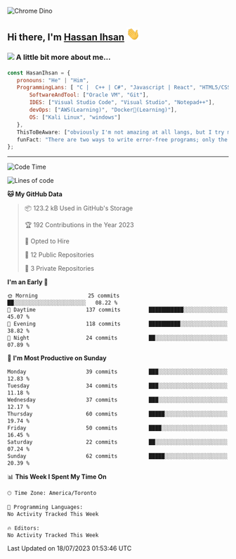  <!--
**HasanIhsan/HasanIhsan** is a ✨ _special_ ✨ repository because its `README.md` (this file) appears on your GitHub profile.
-->

![Chrome Dino](https://mir-s3-cdn-cf.behance.net/project_modules/max_1200/4ff07986208593.5d9a654e92f36.gif)


<h2 align="left">Hi there, I'm <a href="https://www.linkedin.com/in/hassan-ihsan-045b11231/" target="_blank" rel="noopener noreferrer">Hassan Ihsan</a> <img src="https://raw.githubusercontent.com/ABSphreak/ABSphreak/master/gifs/Hi.gif" height="30" />
 
 
 ### <img src="https://media.giphy.com/media/VgCDAzcKvsR6OM0uWg/giphy.gif" width="50"> A little bit more about me...  
 
 ```javascript
const HasanIhsan = {
    pronouns: "He" | "Him",
    ProgrammingLans: [ "C |  C++ | C#", "Javascript | React", "HTML5/CSS", "JSON", "Java"],
        SoftwareAndTool: ["Oracle VM", "Git"],
        IDES: ["Visual Studio Code", "Visual Studio", "Notepad++"],
        devOps: ["AWS(Learning)", "Docker🐳(Learning)"], 
        OS: ["Kali Linux", "windows"]
    },
    ThisToBeAware: ["obviously I'm not amazing at all langs, but I try my best not to go rusty"], 
    funFact: "There are two ways to write error-free programs; only the third one works"
};
```
 
 --- 

<!--START_SECTION:waka-->
![Code Time](http://img.shields.io/badge/Code%20Time-194%20hrs-blue)

![Lines of code](https://img.shields.io/badge/From%20Hello%20World%20I%27ve%20Written-981.1%20thousand%20lines%20of%20code-blue)

**🐱 My GitHub Data** 

> 📦 123.2 kB Used in GitHub's Storage 
 > 
> 🏆 192 Contributions in the Year 2023
 > 
> 💼 Opted to Hire
 > 
> 📜 12 Public Repositories 
 > 
> 🔑 3 Private Repositories 
 > 
**I'm an Early 🐤** 

```text
🌞 Morning                25 commits          ██░░░░░░░░░░░░░░░░░░░░░░░   08.22 % 
🌆 Daytime                137 commits         ███████████░░░░░░░░░░░░░░   45.07 % 
🌃 Evening                118 commits         ██████████░░░░░░░░░░░░░░░   38.82 % 
🌙 Night                  24 commits          ██░░░░░░░░░░░░░░░░░░░░░░░   07.89 % 
```
📅 **I'm Most Productive on Sunday** 

```text
Monday                   39 commits          ███░░░░░░░░░░░░░░░░░░░░░░   12.83 % 
Tuesday                  34 commits          ███░░░░░░░░░░░░░░░░░░░░░░   11.18 % 
Wednesday                37 commits          ███░░░░░░░░░░░░░░░░░░░░░░   12.17 % 
Thursday                 60 commits          █████░░░░░░░░░░░░░░░░░░░░   19.74 % 
Friday                   50 commits          ████░░░░░░░░░░░░░░░░░░░░░   16.45 % 
Saturday                 22 commits          ██░░░░░░░░░░░░░░░░░░░░░░░   07.24 % 
Sunday                   62 commits          █████░░░░░░░░░░░░░░░░░░░░   20.39 % 
```


📊 **This Week I Spent My Time On** 

```text
🕑︎ Time Zone: America/Toronto

💬 Programming Languages: 
No Activity Tracked This Week

🔥 Editors: 
No Activity Tracked This Week
```


 Last Updated on 18/07/2023 01:53:46 UTC
<!--END_SECTION:waka-->
 
 
